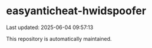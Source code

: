 # easyanticheat-hwidspoofer

Last updated: 2025-06-04 09:57:13

This repository is automatically maintained.
